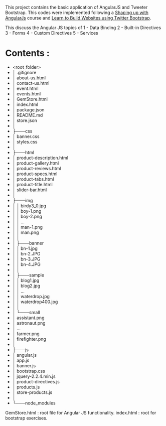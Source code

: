 This project contains the basic application of AngularJS and Tweeter Bootstrap. 
This codes were implemented following a <a href="https://www.codeschool.com/courses/shaping-up-with-angular-js">Shaping up with AngularJs</a> course and <a href="https://www.udemy.com/learn-to-build-websites-using-twitter-bootstrap/learn/v4/content">Learn to Build Websites using Twitter Bootstrap</a>.

This discuss the Angular JS topics of
  1 -  Data Binding
  2 -  Built-in Directives
  3 -  Forms
  4 -  Custom Directives
  5 -  Services

Contents :
==========
-  <root_folder></li>
-  │   .gitignore
-  │   about-us.html
-  │   contact-us.html
-  │   event.html
-  │   events.html
-  │   GemStore.html
-  │   index.html
-  │   package.json
-  │   README.md
-  │   store.json
-  │
-  ├───css
-  │       banner.css
-  │       styles.css
-  │
-  ├───html
-  │       product-description.html
-  │       product-gallery.html
-  │       product-reviews.html
-  │       product-specs.html
-  │       product-tabs.html
-  │       product-title.html
-  │       slider-bar.html
-  │
-  ├───img
-  │   │   birdy3_0.jpg
-  │   │   boy-1.png
-  │   │   boy-2.png
-  │   │   ...
-  │   │   man-1.png
-  │   │   man.png
-  │   │
-  │   ├───banner
-  │   │       bn-1.jpg
-  │   │       bn-2.JPG
-  │   │       bn-3.JPG
-  │   │       bn-4.JPG
-  │   │
-  │   ├───sample
-  │   │       blog1.jpg
-  │   │       blog2.jpg
-  │   │       ...
-  │   │       waterdrop.jpg
-  │   │       waterdrop400.jpg
-  │   │
-  │   └───small
-  │           assistant.png
-  │           astronaut.png
-  │           ...
-  │           farmer.png
-  │           firefighter.png
-  │
-  ├───js
-  │       angular.js
-  │       app.js
-  │       banner.js
-  │       bootstrap.css
-  │       jquery-2.2.4.min.js
-  │       product-directives.js
-  │       products.js
-  │       store-products.js
-  │
-  └───node_modules

  GemStore.html : root file for Angular JS functionality.
  index.html : root for bootstrap exercises.